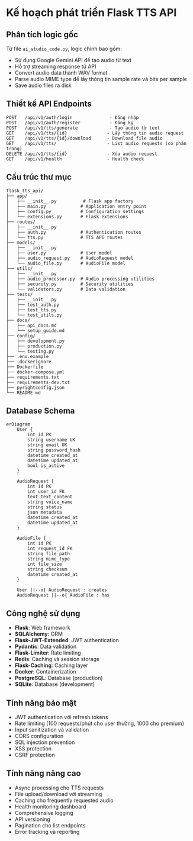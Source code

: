 # Kế hoạch phát triển Flask TTS API

## Phân tích logic gốc
Từ file `ai_studio_code.py`, logic chính bao gồm:
- Sử dụng Google Gemini API để tạo audio từ text
- Hỗ trợ streaming response từ API
- Convert audio data thành WAV format
- Parse audio MIME type để lấy thông tin sample rate và bits per sample
- Save audio files ra disk

## Thiết kế API Endpoints
```
POST   /api/v1/auth/login              - Đăng nhập
POST   /api/v1/auth/register           - Đăng ký
POST   /api/v1/tts/generate            - Tạo audio từ text
GET    /api/v1/tts/{id}               - Lấy thông tin audio request
GET    /api/v1/tts/{id}/download      - Download file audio
GET    /api/v1/tts/                   - List audio requests (có phân trang)
DELETE /api/v1/tts/{id}               - Xóa audio request
GET    /api/v1/health                 - Health check
```

## Cấu trúc thư mục
```
flask_tts_api/
├── app/
│   ├── __init__.py          # Flask app factory
│   ├── main.py             # Application entry point
│   ├── config.py           # Configuration settings
│   └── extensions.py       # Flask extensions
├── routes/
│   ├── __init__.py
│   ├── auth.py             # Authentication routes
│   └── tts.py              # TTS API routes
├── models/
│   ├── __init__.py
│   ├── user.py             # User model
│   ├── audio_request.py    # AudioRequest model
│   └── audio_file.py       # AudioFile model
├── utils/
│   ├── __init__.py
│   ├── audio_processor.py  # Audio processing utilities
│   ├── security.py         # Security utilities
│   └── validators.py       # Data validation
├── tests/
│   ├── __init__.py
│   ├── test_auth.py
│   ├── test_tts.py
│   └── test_utils.py
├── docs/
│   ├── api_docs.md
│   └── setup_guide.md
├── config/
│   ├── development.py
│   ├── production.py
│   └── testing.py
├── .env.example
├── .dockerignore
├── Dockerfile
├── docker-compose.yml
├── requirements.txt
├── requirements-dev.txt
├── pyrightconfig.json
└── README.md
```

## Database Schema
```mermaid
erDiagram
    User {
        int id PK
        string username UK
        string email UK
        string password_hash
        datetime created_at
        datetime updated_at
        bool is_active
    }

    AudioRequest {
        int id PK
        int user_id FK
        text text_content
        string voice_name
        string status
        json metadata
        datetime created_at
        datetime updated_at
    }

    AudioFile {
        int id PK
        int request_id FK
        string file_path
        string mime_type
        int file_size
        string checksum
        datetime created_at
    }

    User ||--o{ AudioRequest : creates
    AudioRequest ||--o{ AudioFile : has
```

## Công nghệ sử dụng
- **Flask**: Web framework
- **SQLAlchemy**: ORM
- **Flask-JWT-Extended**: JWT authentication
- **Pydantic**: Data validation
- **Flask-Limiter**: Rate limiting
- **Redis**: Caching và session storage
- **Flask-Caching**: Caching layer
- **Docker**: Containerization
- **PostgreSQL**: Database (production)
- **SQLite**: Database (development)

## Tính năng bảo mật
- JWT authentication với refresh tokens
- Rate limiting (100 requests/phút cho user thường, 1000 cho premium)
- Input sanitization và validation
- CORS configuration
- SQL injection prevention
- XSS protection
- CSRF protection

## Tính năng nâng cao
- Async processing cho TTS requests
- File upload/download với streaming
- Caching cho frequently requested audio
- Health monitoring dashboard
- Comprehensive logging
- API versioning
- Pagination cho list endpoints
- Error tracking và reporting